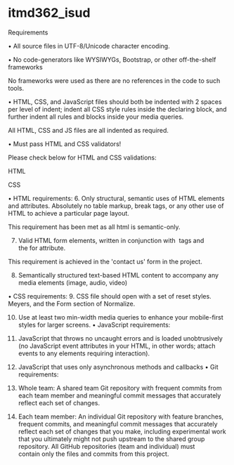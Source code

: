 # itmd362_isud

Requirements

• All source files in UTF-8/Unicode character encoding.

• No code-generators like WYSIWYGs, Bootstrap, or other off-the-shelf frameworks

No frameworks were used as there are no references in the code to such tools.

• HTML, CSS, and JavaScript files should both be indented with 2 spaces per level of indent; indent all CSS style rules inside the declaring block, and further indent all rules and blocks inside your media queries.

All HTML, CSS and JS files are all indented as required.

• Must pass HTML and CSS validators!

Please check below for HTML and CSS validations:

HTML

CSS

• HTML requirements:
6. Only structural, semantic uses of HTML elements and attributes. Absolutely no table markup, break tags, or any other use of HTML to achieve a particular page layout.

This requirement has been met as all html is semantic-only.

7. Valid HTML form elements, written in conjunction with <label> tags and the for attribute.

This requirement is achieved in the 'contact us' form in the project.

8. Semantically structured text-based HTML content to accompany any media elements (image, audio, video)



• CSS requirements:
9. CSS file should open with a set of reset styles. Meyers, and the Form section of Normalize.


10. Use at least two min-width media queries to enhance your mobile-first styles for larger screens.
• JavaScript requirements:
11. JavaScript that throws no uncaught errors and is loaded unobtrusively (no JavaScript event attributes in your HTML, in other words; attach events to any elements requiring interaction).

12. JavaScript that uses only asynchronous methods and callbacks
• Git requirements:
13. Whole team: A shared team Git repository with frequent commits from each team member and meaningful commit messages that accurately reflect each set of changes.

14. Each team member: An individual Git repository with feature branches, frequent commits, and meaningful commit messages that accurately reflect each set of changes that you make, including experimental work that you ultimately might not push upstream to the shared group repository.
All GitHub repositories (team and individual) must contain only the files and commits from this project.